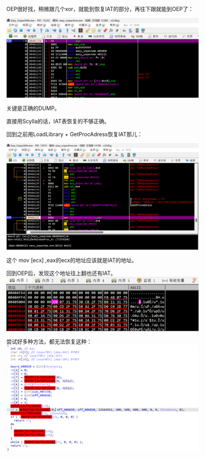 OEP很好找，稍微跟几个xor，就能到恢复IAT的部分，再往下跟就能到OEP了：

![image-20241122155352340](./sol/images/image-20241122155352340.png)



关键是正确的DUMP。

直接用Scylla的话，IAT表恢复的不够正确。



回到之前用LoadLibrary + GetProcAdress恢复IAT那儿：

![image-20241122155737727](./sol/images/image-20241122155737727.png)



这个 mov [ecx] ,eax的ecx的地址应该就是IAT的地址。

回到OEP后，发现这个地址往上翻也还有IAT。![image-20241122155940729](./sol/images/image-20241122155940729.png)



尝试好多种方法，都无法恢复这种：![image-20241122160300401](./sol/images/image-20241122160300401.png)